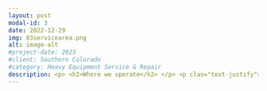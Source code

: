 ```yaml
---
layout: post
modal-id: 3
date: 2022-12-29
img: 03servicearea.png
alt: image-alt
#project-date: 2023
#client: Southern Colorado
#category: Heavy Equipment Service & Repair
description: <p> <h2>Where we operate</h2> </p> <p clas="text-justify">Our service area is defined by three zones. Based in the Cañon City area, our territory runs North to Hartsel, South to Westcliffe, East through Penrose, and West to Gunnison. Anything outside our service area is by appointment only and incurs a $250 day rate travel fee. Travel fees within our territory help us recoup costs for fuel, insurance, maintenance, & tires.</p> <p> <h3>Service Zone 1</h3> </p> <p>There is no travel fee to get a service truck & technician out to your job site if it is within a 10-mile radius of the Cañon City/Florence area.</p> <p> <img class="img-responsive img-centered" src="/assets/service_map_1.png"> </p> <p> <h3>Service Zone 2</h3> </p> <p>Beyond 10-miles and up to a 60-mile range is a $60 travel fee. Service Zone 2 includes the Hartsel, Cripple Creek, Westcliffe, & Salida areas.</p> <p> <img class="img-responsive img-centered" src="/assets/service_map_2.png"></p> <p> <h3>Service Zone 3</h3> </p> <p>Beyond 60-miles and up to 150-miles is a $120 travel fee. Service Zone 3 includes the Gunnison, Crested Butte, & Buena Vista areas.</p><p><img class="img-responsive img-centered" src="/assets/service_map_3.png"></p>
---
```

